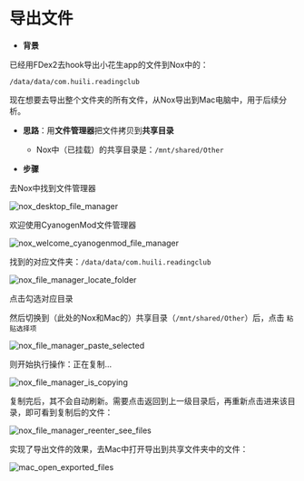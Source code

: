 # 导出文件

* **背景**

已经用FDex2去hook导出小花生app的文件到Nox中的：

`/data/data/com.huili.readingclub`

现在想要去导出整个文件夹的所有文件，从Nox导出到Mac电脑中，用于后续分析。

* **思路**：用**文件管理器**把文件拷贝到**共享目录**
  * Nox中（已挂载）的共享目录是：`/mnt/shared/Other`

* **步骤**

去Nox中找到文件管理器

![nox_desktop_file_manager](../../assets/img/nox_desktop_file_manager.jpg)

欢迎使用CyanogenMod文件管理器

![nox_welcome_cyanogenmod_file_manager](../../assets/img/nox_welcome_cyanogenmod_file_manager.png)

找到的对应文件夹：`/data/data/com.huili.readingclub`

![nox_file_manager_locate_folder](../../assets/img/nox_file_manager_locate_folder.png)

点击勾选对应目录

然后切换到（此处的Nox和Mac的）共享目录（`/mnt/shared/Other`）后，点击 `粘贴选择项`

![nox_file_manager_paste_selected](../../assets/img/nox_file_manager_paste_selected.png)

则开始执行操作：正在复制...

![nox_file_manager_is_copying](../../assets/img/nox_file_manager_is_copying.png)

复制完后，其不会自动刷新。需要点击返回到上一级目录后，再重新点击进来该目录，即可看到复制后的文件：

![nox_file_manager_reenter_see_files](../../assets/img/nox_file_manager_reenter_see_files.png)

实现了导出文件的效果，去Mac中打开导出到共享文件夹中的文件：

![mac_open_exported_files](../../assets/img/mac_open_exported_files.png)
